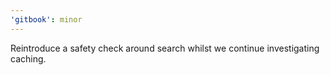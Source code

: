 ```yaml
---
'gitbook': minor
---
```


Reintroduce a safety check around search whilst we continue investigating caching.
